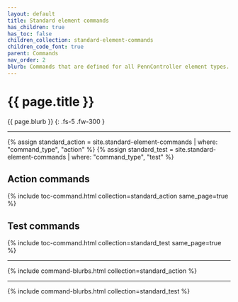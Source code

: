 ```yaml
---
layout: default
title: Standard element commands
has_children: true
has_toc: false
children_collection: standard-element-commands
children_code_font: true
parent: Commands
nav_order: 2
blurb: Commands that are defined for all PennController element types. 
---
```


# {{ page.title }}

{{ page.blurb }}
{: .fs-5 .fw-300 }

---

{% assign standard_action = site.standard-element-commands | where: "command_type", "action" %}
{% assign standard_test = site.standard-element-commands | where: "command_type", "test" %}

## Action commands
{% include toc-command.html collection=standard_action same_page=true %}

## Test commands
{% include toc-command.html collection=standard_test same_page=true %}

---

{% include command-blurbs.html collection=standard_action %}

---

{% include command-blurbs.html collection=standard_test %}
